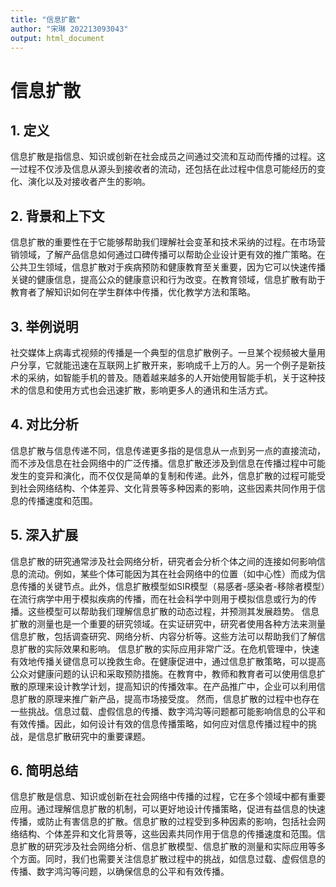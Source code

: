 ```yaml
---
title: "信息扩散"
author: "宋琳 202213093043"
output: html_document
---
```


# 信息扩散

## 1. 定义

信息扩散是指信息、知识或创新在社会成员之间通过交流和互动而传播的过程。这一过程不仅涉及信息从源头到接收者的流动，还包括在此过程中信息可能经历的变化、演化以及对接收者产生的影响。

## 2. 背景和上下文

信息扩散的重要性在于它能够帮助我们理解社会变革和技术采纳的过程。在市场营销领域，了解产品信息如何通过口碑传播可以帮助企业设计更有效的推广策略。在公共卫生领域，信息扩散对于疾病预防和健康教育至关重要，因为它可以快速传播关键的健康信息，提高公众的健康意识和行为改变。在教育领域，信息扩散有助于教育者了解知识如何在学生群体中传播，优化教学方法和策略。

## 3. 举例说明

社交媒体上病毒式视频的传播是一个典型的信息扩散例子。一旦某个视频被大量用户分享，它就能迅速在互联网上扩散开来，影响成千上万的人。另一个例子是新技术的采纳，如智能手机的普及。随着越来越多的人开始使用智能手机，关于这种技术的信息和使用方式也会迅速扩散，影响更多人的通讯和生活方式。

## 4. 对比分析

信息扩散与信息传递不同，信息传递更多指的是信息从一点到另一点的直接流动，而不涉及信息在社会网络中的广泛传播。信息扩散还涉及到信息在传播过程中可能发生的变异和演化，而不仅仅是简单的复制和传递。此外，信息扩散的过程可能受到社会网络结构、个体差异、文化背景等多种因素的影响，这些因素共同作用于信息的传播速度和范围。

## 5. 深入扩展

信息扩散的研究通常涉及社会网络分析，研究者会分析个体之间的连接如何影响信息的流动。例如，某些个体可能因为其在社会网络中的位置（如中心性）而成为信息传播的关键节点。此外，信息扩散模型如SIR模型（易感者-感染者-移除者模型）在流行病学中用于模拟疾病的传播，而在社会科学中则用于模拟信息或行为的传播。这些模型可以帮助我们理解信息扩散的动态过程，并预测其发展趋势。
信息扩散的测量也是一个重要的研究领域。在实证研究中，研究者使用各种方法来测量信息扩散，包括调查研究、网络分析、内容分析等。这些方法可以帮助我们了解信息扩散的实际效果和影响。
信息扩散的实际应用非常广泛。在危机管理中，快速有效地传播关键信息可以挽救生命。在健康促进中，通过信息扩散策略，可以提高公众对健康问题的认识和采取预防措施。在教育中，教师和教育者可以使用信息扩散的原理来设计教学计划，提高知识的传播效率。在产品推广中，企业可以利用信息扩散的原理来推广新产品，提高市场接受度。
然而，信息扩散的过程中也存在一些挑战。信息过载、虚假信息的传播、数字鸿沟等问题都可能影响信息的公平和有效传播。因此，如何设计有效的信息传播策略，如何应对信息传播过程中的挑战，是信息扩散研究中的重要课题。

## 6. 简明总结

信息扩散是信息、知识或创新在社会网络中传播的过程，它在多个领域中都有重要应用。通过理解信息扩散的机制，可以更好地设计传播策略，促进有益信息的快速传播，或防止有害信息的扩散。信息扩散的过程受到多种因素的影响，包括社会网络结构、个体差异和文化背景等，这些因素共同作用于信息的传播速度和范围。信息扩散的研究涉及社会网络分析、信息扩散模型、信息扩散的测量和实际应用等多个方面。同时，我们也需要关注信息扩散过程中的挑战，如信息过载、虚假信息的传播、数字鸿沟等问题，以确保信息的公平和有效传播。

